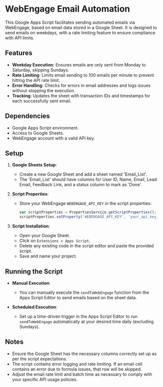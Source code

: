 # WebEngage Email Automation

This Google Apps Script facilitates sending automated emails via WebEngage, based on email data stored in a Google Sheet. It is designed to send emails on weekdays, with a rate limiting feature to ensure compliance with API limits.

## Features

- **Weekday Execution**: Ensures emails are only sent from Monday to Saturday, skipping Sundays.
- **Rate Limiting**: Limits email sending to 100 emails per minute to prevent hitting the API rate limit.
- **Error Handling**: Checks for errors in email addresses and logs issues without stopping the execution.
- **Tracking**: Updates the sheet with transaction IDs and timestamps for each successfully sent email.

## Dependencies

- Google Apps Script environment.
- Access to Google Sheets.
- WebEngage account with a valid API key.

## Setup

1. **Google Sheets Setup**:
   - Create a new Google Sheet and add a sheet named 'Email_List'.
   - The 'Email_List' should have columns for User ID, Name, Email, Lead Email, Feedback Link, and a status column to mark as 'Done'.

2. **Script Properties**:
   - Store your WebEngage `WEBENGAGE_API_KEY` in the script properties:
     ```javascript
     var scriptProperties = PropertiesService.getScriptProperties();
     scriptProperties.setProperty('WEBENGAGE_API_KEY', 'your_api_key_here');
     ```

3. **Script Installation**:
   - Open your Google Sheet.
   - Click on `Extensions > Apps Script`.
   - Delete any existing code in the script editor and paste the provided script.
   - Save and name your project.

## Running the Script

- **Manual Execution**: 
  - You can manually execute the `sendToWebEngage` function from the Apps Script Editor to send emails based on the sheet data.
  
- **Scheduled Execution**:
  - Set up a time-driven trigger in the Apps Script Editor to run `sendToWebEngage` automatically at your desired time daily (excluding Sundays).

## Notes

- Ensure the Google Sheet has the necessary columns correctly set up as per the script expectations.
- The script contains error logging and rate limiting. If an email cell contains an error due to formula issues, that row will be skipped.
- Adjust the email rate limit and batch time as necessary to comply with your specific API usage policies.
